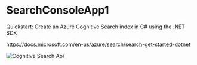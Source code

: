 # SearchConsoleApp1
Quickstart: Create an Azure Cognitive Search index in C# using the .NET SDK

https://docs.microsoft.com/en-us/azure/search/search-get-started-dotnet

![Cognitive Search Api]("./docs/images/CognitiveSearchApi.PNG")

